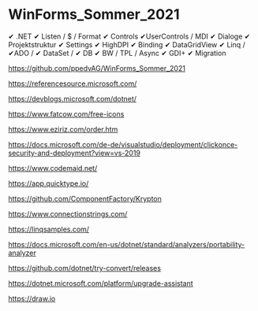 # WinForms_Sommer_2021

✔ .NET 
✔ Listen / $ / Format
✔ Controls 
✔UserControls / MDI
✔ Dialoge
✔ Projektstruktur
✔ Settings 
✔ HighDPI
✔ Binding
✔ DataGridView
✔ Linq / ✔ADO / ✔ DataSet / ✔ DB
✔ BW / TPL / Async
✔ GDI+
✔ Migration

https://github.com/ppedvAG/WinForms_Sommer_2021

https://referencesource.microsoft.com/

https://devblogs.microsoft.com/dotnet/

https://www.fatcow.com/free-icons

https://www.eziriz.com/order.htm

https://docs.microsoft.com/de-de/visualstudio/deployment/clickonce-security-and-deployment?view=vs-2019

https://www.codemaid.net/

https://app.quicktype.io/

https://github.com/ComponentFactory/Krypton

https://www.connectionstrings.com/

https://linqsamples.com/

https://docs.microsoft.com/en-us/dotnet/standard/analyzers/portability-analyzer

https://github.com/dotnet/try-convert/releases

https://dotnet.microsoft.com/platform/upgrade-assistant

https://draw.io

